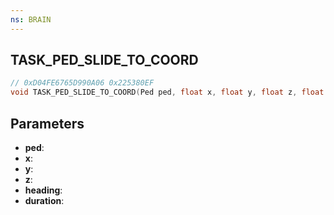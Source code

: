 ```yaml
---
ns: BRAIN
---
```

## TASK_PED_SLIDE_TO_COORD

```c
// 0xD04FE6765D990A06 0x225380EF
void TASK_PED_SLIDE_TO_COORD(Ped ped, float x, float y, float z, float heading, float duration);
```


## Parameters
* **ped**: 
* **x**: 
* **y**: 
* **z**: 
* **heading**: 
* **duration**: 

